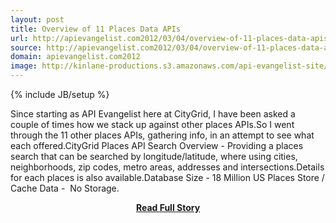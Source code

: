 ```yaml
---
layout: post
title: Overview of 11 Places Data APIs
url: http://apievangelist.com2012/03/04/overview-of-11-places-data-apis/
source: http://apievangelist.com2012/03/04/overview-of-11-places-data-apis/
domain: apievangelist.com2012
image: http://kinlane-productions.s3.amazonaws.com/api-evangelist-site/blog/CityGrid.png
---
```

{% include JB/setup %}<p>Since starting as API Evangelist here at CityGrid, I have been asked a couple of times how we stack up against other places APIs.So I went through the 11 other places APIs, gathering info, in an attempt to see what each offered.CityGrid Places API Search Overview - Providing a places search that can be searched by longitude/latitude, where using cities, neighborhoods, zip codes, metro areas, addresses and intersections.Details for each places is also available.Database Size - 18 Million US Places Store / Cache Data -  No Storage.</p>
<center><p><a href="http://apievangelist.com2012/03/04/overview-of-11-places-data-apis/" style='padding:25px; font-sze:18px; font-weight: bold;'>Read Full Story</a></p></center>
